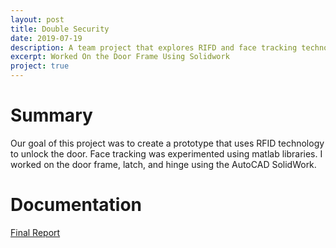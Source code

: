 ```yaml
---
layout: post
title: Double Security
date: 2019-07-19
description: A team project that explores RIFD and face tracking technogies.
excerpt: Worked On the Door Frame Using Solidwork
project: true
---
```


# Summary 
Our goal of this project was to create a prototype that uses RFID technology to unlock the door.
Face tracking was experimented using matlab libraries. I worked on the door frame, latch, and hinge using the 
AutoCAD SolidWork.

# Documentation
[Final Report](https://docs.google.com/document/d/1WP3hltSt7p7rXoDwbt9FUsIvGLSHPlCRJKaB835HjVc/edit?usp=sharing)
